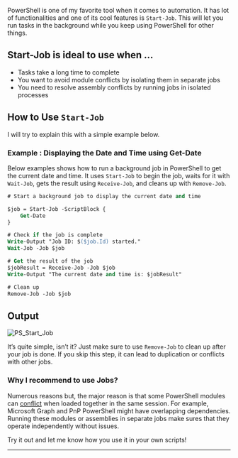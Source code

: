 PowerShell is one of my favorite tool when it comes to automation. It has lot of functionalities and one of its cool features is `Start-Job`. This will let you run tasks in the background while you keep using PowerShell for other things.

## Start-Job is ideal to use when ...

- Tasks take a long time to complete
- You want to avoid module conflicts by isolating them in separate jobs
- You need to resolve assembly conflicts by running jobs in isolated processes

## How to Use `Start-Job`

I will try to explain this with a simple example below.
### Example : Displaying the Date and Time using Get-Date

Below examples shows how to run a background job in PowerShell to get the current date and time. It uses `Start-Job` to begin the job, waits for it with `Wait-Job`, gets the result using `Receive-Job`, and cleans up with `Remove-Job`. 

```ps
# Start a background job to display the current date and time

$job = Start-Job -ScriptBlock {
    Get-Date 
}

# Check if the job is complete
Write-Output "Job ID: $($job.Id) started."
Wait-Job -Job $job

# Get the result of the job
$jobResult = Receive-Job -Job $job
Write-Output "The current date and time is: $jobResult"

# Clean up
Remove-Job -Job $job
```
## Output

![PS_Start_Job](/Images/blog_images/PS_Start_Job.jpg)

It’s quite simple, isn’t it? Just make sure to use `Remove-Job` to clean up after your job is done. If you skip this step, it can lead to duplication or conflicts with other jobs.

### Why I recommend to use Jobs?

Numerous reasons but, the major reason is that some PowerShell modules can [conflict](https://github.com/pnp/powershell/issues/3637) when loaded together in the same session. For example, Microsoft Graph and PnP PowerShell might have overlapping dependencies. Running these modules or assemblies in separate jobs make sures that they operate independently without issues.

Try it out and let me know how you use it in your own scripts!

---
